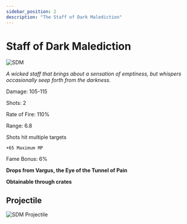 ```yaml
---
sidebar_position: 2
description: "The Staff of Dark Malediction"
---
```


# Staff of Dark Malediction

![SDM](https://vwiki.valorserver.com/api/item/picture/staff%20of%20dark%20malediction)

<i>A wicked staff that brings about a sensation of emptiness, but whispers occasionally seep forth from the darkness.</i>

Damage: 105-115

Shots: 2

Rate of Fire: 110% 

Range: 6.8

Shots hit multiple targets

    +65 Maximum MP

Fame Bonus: 6%

**Drops from Vargus, the Eye of the Tunnel of Pain**

**Obtainable through crates**

## Projectile

![SDM Projectile](https://user-images.githubusercontent.com/106563707/178049140-fd0d9fa5-4c35-4ad8-97bd-afb6d204a317.png)
